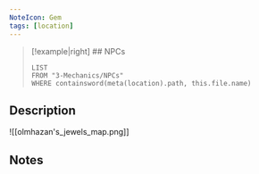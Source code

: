 ```yaml
---
NoteIcon: Gem
tags: [location]
---
```




> [!example|right]  ## NPCs
> ```dataview
> LIST
> FROM "3-Mechanics/NPCs"
> WHERE containsword(meta(location).path, this.file.name)
> ```

## Description
![[olmhazan's_jewels_map.png]]

## Notes
